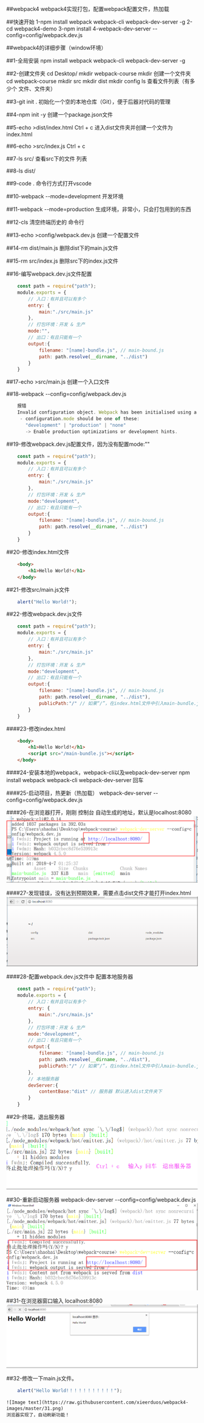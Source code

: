 ##webpack4
    webpack4实现打包，配置webpack配置文件，热加载

##快速开始
    1-npm install webpack webpack-cli webpack-dev-server -g
    2-cd webpack4-demo
    3-npm install
    4-webpack-dev-server --config=config/webpack.dev.js


##webpack4的详细步骤（window环境）
    

##1-全局安装
	npm install  webpack webpack-cli  webpack-dev-server -g


##2-创建文件夹
	cd Desktop/
	mkdir  webpack-course      mkdir 创建一个文件夹
	cd webpack-course
	mkdir src
	mkdir dist
	mkdir config
	ls         查看文件列表（有多少个 文件、文件夹）


##3-git init .       初始化一个空的本地仓库（Git），便于后器对代码的管理


##4-npm init -y  创建一个package.json文件


##5-echo >dist/index.html   Ctrl + c              进入dist文件夹并创建一个文件为index.html 


##6-echo >src/index.js   Ctrl + c



##7-ls src/     查看src下的文件  列表


##8-ls dist/


##9-code .     命令行方式打开vscode



##10-webpack --mode=development   开发环境


##11-webpack --mode=production  生成环境，非常小，只会打包用到的东西



##12-cls   清空终端历史的  命令行


##13-echo >config/webpack.dev.js        创建一个配置文件


##14-rm  dist/main.js  删除dist下的main.js文件


##15-rm  src/index.js   删除src下的index.js文件



##16-编写webpack.dev.js文件配置
```javascript
	const path = require("path");
	module.exports = {
		// 入口：有并且可以有多个
		entry: {
			main:"./src/main.js"
		},
		// 打包环境：开发 & 生产
		mode:"",
		// 出口：有且只能有一个
		output:{
			filename: "[name]-bundle.js", // main-bound.js
			path: path.resolve(__dirname, "../dist")
		}
	}
```
##17-echo  >src/main.js  创建一个入口文件


##18-webpack --config=config/webpack.dev.js
```javascript
	报错
	Invalid configuration object. Webpack has been initialised using a configuration object that does not match the API schema.
	 - configuration.mode should be one of these:
	   "development" | "production" | "none"
	   -> Enable production optimizations or development hints.
```

##19-修改webpack.dev.js配置文件，因为没有配置mode:""
```javascript
	const path = require("path");
	module.exports = {
		// 入口：有并且可以有多个
		entry: {
			main:"./src/main.js"
		},
		// 打包环境：开发 & 生产
		mode:"development",
		// 出口：有且只能有一个
		output:{
			filename: "[name]-bundle.js", // main-bound.js
			path: path.resolve(__dirname, "../dist")
		}
    }
```


##20-修改index.html文件
```html
	<body>
		<h1>Hello World!</h1>
    </body>
```


##21-修改src/main.js文件
```javascript
    alert("Hello World!");
```


##22-修改webpack.dev.js文件
```javascript
	const path = require("path");
	module.exports = {
		// 入口：有并且可以有多个
		entry: {
			main:"./src/main.js"
		},
		// 打包环境：开发 & 生产
		mode:"development",
		// 出口：有且只能有一个
		output:{
			filename: "[name]-bundle.js", // main-bound.js
			path: path.resolve(__dirname, "../dist"),
			publicPath:"/" // 如果“/”，在index.html文件中引入main-bundle.js。这么写：<script src="/main-bundle.js"></script> 。 如果写的是：“/js”，在index.html文件中引入main-bundle.js。这么写：<script src="/js/main-bundle.js"></script>
		}
    }
```


####23-修改index.html
```html
	<body>
		<h1>Hello World!</h1>
		<script src="/main-bundle.js"></script>
    </body>
```
####24-安装本地的webpack，webpack-cli以及webpack-dev-server
	npm install webpack  webpack-cli  webpack-dev-server  回车


####25-启动项目，热更新（热加载）
	webpack-dev-server   --config=config/webpack.dev.js  


####26-在浏览器打开，刚刚 控制台 自动生成的地址，默认是localhost:8080
    ![Image text](https://raw.githubusercontent.com/xieerduos/webpack4-images/master/26.png)

####27-发现错误，没有达到预期效果，需要点击dist文件才能打开index.html
    ![Image text](https://raw.githubusercontent.com/xieerduos/webpack4-images/master/27.png)

####28-配置webpack.dev.js文件中  配置本地服务器
```javascript
	const path = require("path");
	module.exports = {
		// 入口：有并且可以有多个
		entry: {
			main:"./src/main.js"
		},
		// 打包环境：开发 & 生产
		mode:"development",
		// 出口：有且只能有一个
		output:{
			filename: "[name]-bundle.js", // main-bound.js
			path: path.resolve(__dirname, "../dist"),
			publicPath:"/" // 如果“/”，在index.html文件中引入main-bundle.js。这么写：<script src="/main-bundle.js"></script> 。 如果写的是：“/js”，在index.html文件中引入main-bundle.js。这么写：<script src="/js/main-bundle.js"></script>
		},
		// 本地服务器
		devServer:{
			contentBase:"dist" // 服务器 默认进入dist文件夹下
		}
    }
```


##29-终端，退出服务器
    ![Image text](https://raw.githubusercontent.com/xieerduos/webpack4-images/master/29.png)

##30-重新启动服务器
	webpack-dev-server  --config=config/webpack.dev.js
	![Image text](https://raw.githubusercontent.com/xieerduos/webpack4-images/master/30.png)
    
##31-在浏览器窗口输入 localhost:8080
    ![Image text](https://raw.githubusercontent.com/xieerduos/webpack4-images/master/31.png)
	
##32-修改一下main.js文件。
```javascript
	alert("Hello World!！！！！！！！！！！");
```

    ![Image text](https://raw.githubusercontent.com/xieerduos/webpack4-images/master/31.png)
	浏览器实现了，自动刷新功能！



